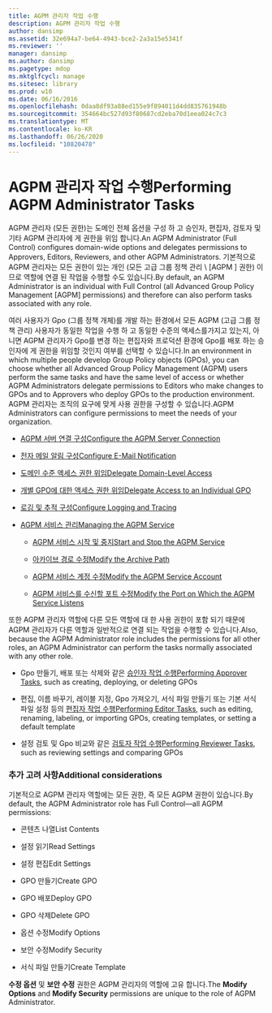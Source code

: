 ```yaml
---
title: AGPM 관리자 작업 수행
description: AGPM 관리자 작업 수행
author: dansimp
ms.assetid: 32e694a7-be64-4943-bce2-2a3a15e5341f
ms.reviewer: ''
manager: dansimp
ms.author: dansimp
ms.pagetype: mdop
ms.mktglfcycl: manage
ms.sitesec: library
ms.prod: w10
ms.date: 06/16/2016
ms.openlocfilehash: 0daa8df93a88ed155e9f894011d4dd835761948b
ms.sourcegitcommit: 354664bc527d93f80687cd2eba70d1eea024c7c3
ms.translationtype: MT
ms.contentlocale: ko-KR
ms.lasthandoff: 06/26/2020
ms.locfileid: "10820478"
---
```

# <span data-ttu-id="c8a10-103">AGPM 관리자 작업 수행</span><span class="sxs-lookup"><span data-stu-id="c8a10-103">Performing AGPM Administrator Tasks</span></span>


<span data-ttu-id="c8a10-104">AGPM 관리자 (모든 권한)는 도메인 전체 옵션을 구성 하 고 승인자, 편집자, 검토자 및 기타 AGPM 관리자에 게 권한을 위임 합니다.</span><span class="sxs-lookup"><span data-stu-id="c8a10-104">An AGPM Administrator (Full Control) configures domain-wide options and delegates permissions to Approvers, Editors, Reviewers, and other AGPM Administrators.</span></span> <span data-ttu-id="c8a10-105">기본적으로 AGPM 관리자는 모든 권한이 있는 개인 (모든 고급 그룹 정책 관리 \ [AGPM \] 권한) 이므로 역할에 연결 된 작업을 수행할 수도 있습니다.</span><span class="sxs-lookup"><span data-stu-id="c8a10-105">By default, an AGPM Administrator is an individual with Full Control (all Advanced Group Policy Management \[AGPM\] permissions) and therefore can also perform tasks associated with any role.</span></span>

<span data-ttu-id="c8a10-106">여러 사용자가 Gpo (그룹 정책 개체)를 개발 하는 환경에서 모든 AGPM (고급 그룹 정책 관리) 사용자가 동일한 작업을 수행 하 고 동일한 수준의 액세스를가지고 있는지, 아니면 AGPM 관리자가 Gpo를 변경 하는 편집자와 프로덕션 환경에 Gpo를 배포 하는 승인자에 게 권한을 위임할 것인지 여부를 선택할 수 있습니다.</span><span class="sxs-lookup"><span data-stu-id="c8a10-106">In an environment in which multiple people develop Group Policy objects (GPOs), you can choose whether all Advanced Group Policy Management (AGPM) users perform the same tasks and have the same level of access or whether AGPM Administrators delegate permissions to Editors who make changes to GPOs and to Approvers who deploy GPOs to the production environment.</span></span> <span data-ttu-id="c8a10-107">AGPM 관리자는 조직의 요구에 맞게 사용 권한을 구성할 수 있습니다.</span><span class="sxs-lookup"><span data-stu-id="c8a10-107">AGPM Administrators can configure permissions to meet the needs of your organization.</span></span>

-   [<span data-ttu-id="c8a10-108">AGPM 서버 연결 구성</span><span class="sxs-lookup"><span data-stu-id="c8a10-108">Configure the AGPM Server Connection</span></span>](configure-the-agpm-server-connection.md)

-   [<span data-ttu-id="c8a10-109">전자 메일 알림 구성</span><span class="sxs-lookup"><span data-stu-id="c8a10-109">Configure E-Mail Notification</span></span>](configure-e-mail-notification.md)

-   [<span data-ttu-id="c8a10-110">도메인 수준 액세스 권한 위임</span><span class="sxs-lookup"><span data-stu-id="c8a10-110">Delegate Domain-Level Access</span></span>](delegate-domain-level-access.md)

-   [<span data-ttu-id="c8a10-111">개별 GPO에 대한 액세스 권한 위임</span><span class="sxs-lookup"><span data-stu-id="c8a10-111">Delegate Access to an Individual GPO</span></span>](delegate-access-to-an-individual-gpo.md)

-   [<span data-ttu-id="c8a10-112">로깅 및 추적 구성</span><span class="sxs-lookup"><span data-stu-id="c8a10-112">Configure Logging and Tracing</span></span>](configure-logging-and-tracing.md)

-   [<span data-ttu-id="c8a10-113">AGPM 서비스 관리</span><span class="sxs-lookup"><span data-stu-id="c8a10-113">Managing the AGPM Service</span></span>](managing-the-agpm-service.md)

    -   [<span data-ttu-id="c8a10-114">AGPM 서비스 시작 및 중지</span><span class="sxs-lookup"><span data-stu-id="c8a10-114">Start and Stop the AGPM Service</span></span>](start-and-stop-the-agpm-service.md)

    -   [<span data-ttu-id="c8a10-115">아카이브 경로 수정</span><span class="sxs-lookup"><span data-stu-id="c8a10-115">Modify the Archive Path</span></span>](modify-the-archive-path.md)

    -   [<span data-ttu-id="c8a10-116">AGPM 서비스 계정 수정</span><span class="sxs-lookup"><span data-stu-id="c8a10-116">Modify the AGPM Service Account</span></span>](modify-the-agpm-service-account.md)

    -   [<span data-ttu-id="c8a10-117">AGPM 서비스를 수신할 포트 수정</span><span class="sxs-lookup"><span data-stu-id="c8a10-117">Modify the Port on Which the AGPM Service Listens</span></span>](modify-the-port-on-which-the-agpm-service-listens.md)

<span data-ttu-id="c8a10-118">또한 AGPM 관리자 역할에 다른 모든 역할에 대 한 사용 권한이 포함 되기 때문에 AGPM 관리자가 다른 역할과 일반적으로 연결 되는 작업을 수행할 수 있습니다.</span><span class="sxs-lookup"><span data-stu-id="c8a10-118">Also, because the AGPM Administrator role includes the permissions for all other roles, an AGPM Administrator can perform the tasks normally associated with any other role.</span></span>

-   <span data-ttu-id="c8a10-119">Gpo 만들기, 배포 또는 삭제와 같은 [승인자 작업 수행](performing-approver-tasks.md)</span><span class="sxs-lookup"><span data-stu-id="c8a10-119">[Performing Approver Tasks](performing-approver-tasks.md), such as creating, deploying, or deleting GPOs</span></span>

-   <span data-ttu-id="c8a10-120">편집, 이름 바꾸기, 레이블 지정, Gpo 가져오기, 서식 파일 만들기 또는 기본 서식 파일 설정 등의 [편집자 작업 수행](performing-editor-tasks.md)</span><span class="sxs-lookup"><span data-stu-id="c8a10-120">[Performing Editor Tasks](performing-editor-tasks.md), such as editing, renaming, labeling, or importing GPOs, creating templates, or setting a default template</span></span>

-   <span data-ttu-id="c8a10-121">설정 검토 및 Gpo 비교와 같은 [검토자 작업 수행](performing-reviewer-tasks.md)</span><span class="sxs-lookup"><span data-stu-id="c8a10-121">[Performing Reviewer Tasks](performing-reviewer-tasks.md), such as reviewing settings and comparing GPOs</span></span>

### <span data-ttu-id="c8a10-122">추가 고려 사항</span><span class="sxs-lookup"><span data-stu-id="c8a10-122">Additional considerations</span></span>

<span data-ttu-id="c8a10-123">기본적으로 AGPM 관리자 역할에는 모든 권한, 즉 모든 AGPM 권한이 있습니다.</span><span class="sxs-lookup"><span data-stu-id="c8a10-123">By default, the AGPM Administrator role has Full Control—all AGPM permissions:</span></span>

-   <span data-ttu-id="c8a10-124">콘텐츠 나열</span><span class="sxs-lookup"><span data-stu-id="c8a10-124">List Contents</span></span>

-   <span data-ttu-id="c8a10-125">설정 읽기</span><span class="sxs-lookup"><span data-stu-id="c8a10-125">Read Settings</span></span>

-   <span data-ttu-id="c8a10-126">설정 편집</span><span class="sxs-lookup"><span data-stu-id="c8a10-126">Edit Settings</span></span>

-   <span data-ttu-id="c8a10-127">GPO 만들기</span><span class="sxs-lookup"><span data-stu-id="c8a10-127">Create GPO</span></span>

-   <span data-ttu-id="c8a10-128">GPO 배포</span><span class="sxs-lookup"><span data-stu-id="c8a10-128">Deploy GPO</span></span>

-   <span data-ttu-id="c8a10-129">GPO 삭제</span><span class="sxs-lookup"><span data-stu-id="c8a10-129">Delete GPO</span></span>

-   <span data-ttu-id="c8a10-130">옵션 수정</span><span class="sxs-lookup"><span data-stu-id="c8a10-130">Modify Options</span></span>

-   <span data-ttu-id="c8a10-131">보안 수정</span><span class="sxs-lookup"><span data-stu-id="c8a10-131">Modify Security</span></span>

-   <span data-ttu-id="c8a10-132">서식 파일 만들기</span><span class="sxs-lookup"><span data-stu-id="c8a10-132">Create Template</span></span>

<span data-ttu-id="c8a10-133">**수정 옵션** 및 **보안 수정** 권한은 AGPM 관리자의 역할에 고유 합니다.</span><span class="sxs-lookup"><span data-stu-id="c8a10-133">The **Modify Options** and **Modify Security** permissions are unique to the role of AGPM Administrator.</span></span>

 

 





